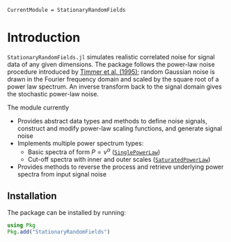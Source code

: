 ```@meta
CurrentModule = StationaryRandomFields
```
# Introduction

`StationaryRandomFields.jl` simulates realistic correlated noise for signal data of any given dimensions. 
The package follows the power-law noise procedure introduced by [Timmer et al. (1995)](https://ui.adsabs.harvard.edu/abs/1995A%26A...300..707T/abstract); random Gaussian noise is drawn in the Fourier frequency domain and scaled by the square root of a power law spectrum. 
An inverse transform back to the signal domain gives the stochastic power-law noise. 

The module currently
- Provides abstract data types and methods to define noise signals, construct and modify power-law scaling functions, and generate signal noise
- Implements multiple power spectrum types:
    - Basic spectra of form $P = \nu^{\alpha}$ ([`SinglePowerLaw`](@ref))
    - Cut-off spectra with inner and outer scales ([`SaturatedPowerLaw`](@ref))
- Provides methods to reverse the process and retrieve underlying power spectra from input signal noise

## Installation
The package can be installed by running:
```julia
using Pkg
Pkg.add("StationaryRandomFields")
```
